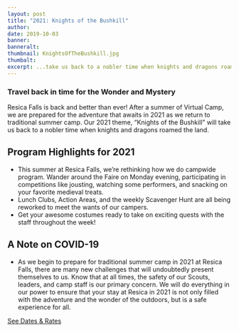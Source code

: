 ```yaml
---
layout: post
title: "2021: Knights of the Bushkill"
author:
date: 2019-10-03
banner:
banneralt:
thumbnail: KnightsOfTheBushkill.jpg
thumbalt:
excerpt: ...take us back to a nobler time when knights and dragons roamed the land.
---
```


### Travel back in time for the Wonder and Mystery

Resica Falls is back and better than ever! After a summer of Virtual Camp, we are prepared for the adventure that awaits in 2021 as we return to traditional summer camp. Our 2021 theme, “Knights of the Bushkill” will take us back to a nobler time when knights and dragons roamed the land.

## Program Highlights for 2021

- This summer at Resica Falls, we’re rethinking how we do campwide program. Wander around the Faire on Monday evening, participating in competitions like jousting, watching some performers, and snacking on your favorite medieval treats.
- Lunch Clubs, Action Areas, and the weekly Scavenger Hunt are all being reworked to meet the wants of our campers.
- Get your awesome costumes ready to take on exciting quests with the staff throughout the week!

## A Note on COVID-19
- As we begin to prepare for traditional summer camp in 2021 at Resica Falls, there are many new challenges that will undoubtedly present themselves to us. Know that at all times, the safety of our Scouts, leaders, and camp staff is our primary concern. We will do everything in our power to ensure that your stay at Resica in 2021 is not only filled with the adventure and the wonder of the outdoors, but is a safe experience for all.

<div class="text-center"><a href="/summer/register" class="btn btn-primary m-3">See Dates &amp; Rates</a></div>
